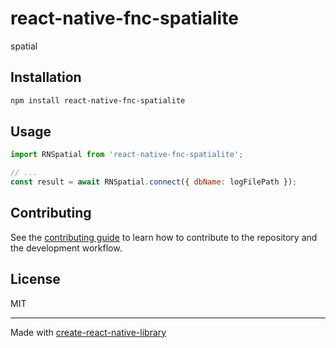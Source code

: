 # react-native-fnc-spatialite

spatial

## Installation

```sh
npm install react-native-fnc-spatialite
```

## Usage


```js
import RNSpatial from 'react-native-fnc-spatialite';

// ...
const result = await RNSpatial.connect({ dbName: logFilePath });
```


## Contributing

See the [contributing guide](CONTRIBUTING.md) to learn how to contribute to the repository and the development workflow.

## License

MIT

---

Made with [create-react-native-library](https://github.com/callstack/react-native-builder-bob)
